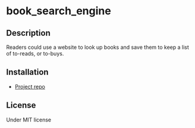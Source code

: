 # book_search_engine
      
## Description

Readers could use a website to look up books and save them to keep a list of to-reads, or to-buys. 

## Installation

- [Project repo](https://github.com/Liguang-Lee-Zhang/book_search_engine/)

## License

Under MIT license
